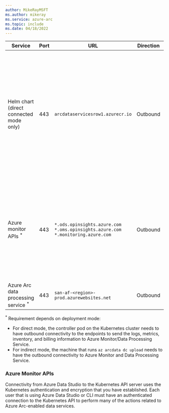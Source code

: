 ```yaml
---
author: MikeRayMSFT
ms.author: mikeray
ms.service: azure-arc
ms.topic: include
ms.date: 04/18/2022
---
```



|**Service**|**Port**|**URL**|**Direction**|**Notes**|
|--|--|--|--|--|
| Helm chart (direct connected mode only) | 443 | `arcdataservicesrow1.azurecr.io` | Outbound |Provisions the Azure Arc data controller bootstrapper and cluster level objects, such as custom resource definitions, cluster roles, and cluster role bindings, is pulled from an Azure Container Registry. | 
| Azure monitor APIs <sup>*</sup> | 443 |`*.ods.opinsights.azure.com`<br/>`*.oms.opinsights.azure.com`<br/>`*.monitoring.azure.com` | Outbound | Azure Data Studio and Azure CLI connect to the Azure Resource Manager APIs to send and retrieve data to and from Azure for some features. See [Azure Monitor APIs](#azure-monitor-apis).
| Azure Arc data processing service <sup>*</sup>| 443 |`san-af-<region>-prod.azurewebsites.net` | Outbound |

<sup>*</sup> Requirement depends on deployment mode:

  - For direct mode, the controller pod on the Kubernetes cluster needs to have outbound connectivity to the endpoints to send the logs, metrics, inventory, and billing information to Azure Monitor/Data Processing Service. 
  - For indirect mode, the machine that runs `az arcdata dc upload` needs to have the outbound connectivity to Azure Monitor and Data Processing Service.

### Azure Monitor APIs

Connectivity from Azure Data Studio to the Kubernetes API server uses the Kubernetes authentication and encryption that you have established.  Each user that is using Azure Data Studio or CLI must have an authenticated connection to the Kubernetes API to perform many of the actions related to Azure Arc-enabled data services.
